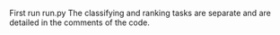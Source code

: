 First run run.py
The classifying and ranking tasks are separate and are detailed in the comments of the code.
